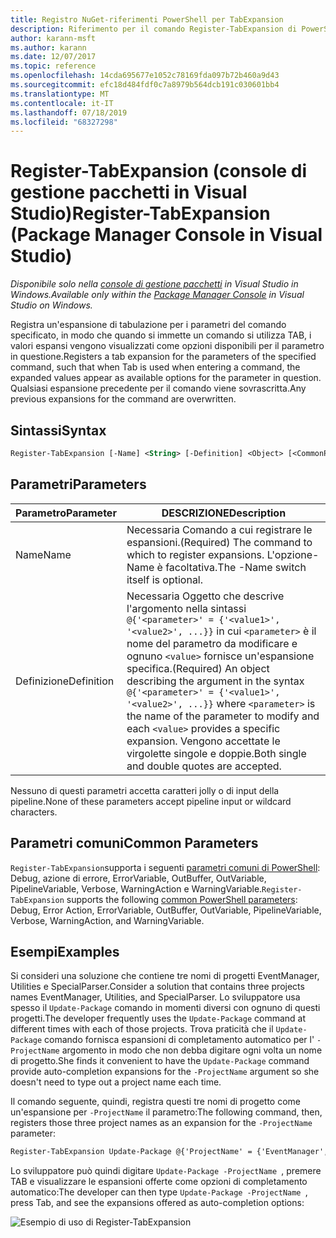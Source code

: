 ```yaml
---
title: Registro NuGet-riferimenti PowerShell per TabExpansion
description: Riferimento per il comando Register-TabExpansion di PowerShell nella console di gestione pacchetti NuGet in Visual Studio.
author: karann-msft
ms.author: karann
ms.date: 12/07/2017
ms.topic: reference
ms.openlocfilehash: 14cda695677e1052c78169fda097b72b460a9d43
ms.sourcegitcommit: efc18d484fdf0c7a8979b564dcb191c030601bb4
ms.translationtype: MT
ms.contentlocale: it-IT
ms.lasthandoff: 07/18/2019
ms.locfileid: "68327298"
---
```

# <a name="register-tabexpansion-package-manager-console-in-visual-studio"></a><span data-ttu-id="9a1de-103">Register-TabExpansion (console di gestione pacchetti in Visual Studio)</span><span class="sxs-lookup"><span data-stu-id="9a1de-103">Register-TabExpansion (Package Manager Console in Visual Studio)</span></span>

<span data-ttu-id="9a1de-104">*Disponibile solo nella [console di gestione pacchetti](../../consume-packages/install-use-packages-powershell.md) in Visual Studio in Windows.*</span><span class="sxs-lookup"><span data-stu-id="9a1de-104">*Available only within the [Package Manager Console](../../consume-packages/install-use-packages-powershell.md) in Visual Studio on Windows.*</span></span>

<span data-ttu-id="9a1de-105">Registra un'espansione di tabulazione per i parametri del comando specificato, in modo che quando si immette un comando si utilizza TAB, i valori espansi vengono visualizzati come opzioni disponibili per il parametro in questione.</span><span class="sxs-lookup"><span data-stu-id="9a1de-105">Registers a tab expansion for the parameters of the specified command, such that when Tab is used when entering a command, the expanded values appear as available options for the parameter in question.</span></span> <span data-ttu-id="9a1de-106">Qualsiasi espansione precedente per il comando viene sovrascritta.</span><span class="sxs-lookup"><span data-stu-id="9a1de-106">Any previous expansions for the command are overwritten.</span></span>

## <a name="syntax"></a><span data-ttu-id="9a1de-107">Sintassi</span><span class="sxs-lookup"><span data-stu-id="9a1de-107">Syntax</span></span>

```ps
Register-TabExpansion [-Name] <String> [-Definition] <Object> [<CommonParameters>]
```

## <a name="parameters"></a><span data-ttu-id="9a1de-108">Parametri</span><span class="sxs-lookup"><span data-stu-id="9a1de-108">Parameters</span></span>

| <span data-ttu-id="9a1de-109">Parametro</span><span class="sxs-lookup"><span data-stu-id="9a1de-109">Parameter</span></span> | <span data-ttu-id="9a1de-110">DESCRIZIONE</span><span class="sxs-lookup"><span data-stu-id="9a1de-110">Description</span></span> |
| --- | --- |
| <span data-ttu-id="9a1de-111">Name</span><span class="sxs-lookup"><span data-stu-id="9a1de-111">Name</span></span> | <span data-ttu-id="9a1de-112">Necessaria Comando a cui registrare le espansioni.</span><span class="sxs-lookup"><span data-stu-id="9a1de-112">(Required) The command to which to register expansions.</span></span> <span data-ttu-id="9a1de-113">L'opzione-Name è facoltativa.</span><span class="sxs-lookup"><span data-stu-id="9a1de-113">The -Name switch itself is optional.</span></span> |
| <span data-ttu-id="9a1de-114">Definizione</span><span class="sxs-lookup"><span data-stu-id="9a1de-114">Definition</span></span> | <span data-ttu-id="9a1de-115">Necessaria Oggetto che descrive l'argomento nella sintassi `@{'<parameter>' = {'<value1>', '<value2>', ...}}` in cui `<parameter>` è il nome del parametro da modificare e ognuno `<value>` fornisce un'espansione specifica.</span><span class="sxs-lookup"><span data-stu-id="9a1de-115">(Required) An object describing the argument in the syntax `@{'<parameter>' = {'<value1>', '<value2>', ...}}` where `<parameter>` is the name of the parameter to modify and each `<value>` provides a specific expansion.</span></span> <span data-ttu-id="9a1de-116">Vengono accettate le virgolette singole e doppie.</span><span class="sxs-lookup"><span data-stu-id="9a1de-116">Both single and double quotes are accepted.</span></span> |

<span data-ttu-id="9a1de-117">Nessuno di questi parametri accetta caratteri jolly o di input della pipeline.</span><span class="sxs-lookup"><span data-stu-id="9a1de-117">None of these parameters accept pipeline input or wildcard characters.</span></span>

## <a name="common-parameters"></a><span data-ttu-id="9a1de-118">Parametri comuni</span><span class="sxs-lookup"><span data-stu-id="9a1de-118">Common Parameters</span></span>

<span data-ttu-id="9a1de-119">`Register-TabExpansion`supporta i seguenti [parametri comuni di PowerShell](http://go.microsoft.com/fwlink/?LinkID=113216): Debug, azione di errore, ErrorVariable, OutBuffer, OutVariable, PipelineVariable, Verbose, WarningAction e WarningVariable.</span><span class="sxs-lookup"><span data-stu-id="9a1de-119">`Register-TabExpansion` supports the following [common PowerShell parameters](http://go.microsoft.com/fwlink/?LinkID=113216): Debug, Error Action, ErrorVariable, OutBuffer, OutVariable, PipelineVariable, Verbose, WarningAction, and WarningVariable.</span></span>

## <a name="examples"></a><span data-ttu-id="9a1de-120">Esempi</span><span class="sxs-lookup"><span data-stu-id="9a1de-120">Examples</span></span>

<span data-ttu-id="9a1de-121">Si consideri una soluzione che contiene tre nomi di progetti EventManager, Utilities e SpecialParser.</span><span class="sxs-lookup"><span data-stu-id="9a1de-121">Consider a solution that contains three projects names EventManager, Utilities, and SpecialParser.</span></span> <span data-ttu-id="9a1de-122">Lo sviluppatore usa spesso il `Update-Package` comando in momenti diversi con ognuno di questi progetti.</span><span class="sxs-lookup"><span data-stu-id="9a1de-122">The developer frequently uses the `Update-Package` command at different times with each of those projects.</span></span> <span data-ttu-id="9a1de-123">Trova praticità che il `Update-Package` comando fornisca espansioni di completamento automatico per l' `-ProjectName` argomento in modo che non debba digitare ogni volta un nome di progetto.</span><span class="sxs-lookup"><span data-stu-id="9a1de-123">She finds it convenient to have the `Update-Package` command provide auto-completion expansions for the `-ProjectName` argument so she doesn't need to type out a project name each time.</span></span> 

<span data-ttu-id="9a1de-124">Il comando seguente, quindi, registra questi tre nomi di progetto come un'espansione per `-ProjectName` il parametro:</span><span class="sxs-lookup"><span data-stu-id="9a1de-124">The following command, then, registers those three project names as an expansion for the `-ProjectName` parameter:</span></span>

```ps
Register-TabExpansion Update-Package @{'ProjectName' = {'EventManager', 'Utilities', 'SpecialParser'}}    
```

<span data-ttu-id="9a1de-125">Lo sviluppatore può quindi digitare `Update-Package -ProjectName `, premere TAB e visualizzare le espansioni offerte come opzioni di completamento automatico:</span><span class="sxs-lookup"><span data-stu-id="9a1de-125">The developer can then type `Update-Package -ProjectName `, press Tab, and see the expansions offered as auto-completion options:</span></span>

![Esempio di uso di Register-TabExpansion](media/Register-TabExpansion-Example.png)
